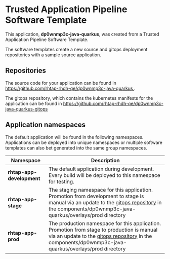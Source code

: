 # Trusted Application Pipeline Software Template

This application, **dp0wnmp3c-java-quarkus**, was created from a Trusted Application Pipeline Software Template.

The software templates create a new source and gitops deployment repositories with a sample source application. 

## Repositories

The source code for your application can be found in [https://github.com/rhtap-rhdh-qe/dp0wnmp3c-java-quarkus ](https://github.com/rhtap-rhdh-qe/dp0wnmp3c-java-quarkus ).
 
The gitops repository, which contains the kubernetes manifests for the application can be found in 
[https://github.com/rhtap-rhdh-qe/dp0wnmp3c-java-quarkus-gitops ](https://github.com/rhtap-rhdh-qe/dp0wnmp3c-java-quarkus-gitops ) 

## Application namespaces 

The default application will be found in the following namespaces. Applications can be deployed into unique namespaces or multiple software templates can also bet generated into the same group namespaces.  

|  Namespace   |  Description   |  
| -------- | -------- |   
| **rhtap-app-development** | The default application during development. Every build will be deployed to this namespace for testing. | 
| **rhtap-app-stage** | The staging namespace for this application. Promotion from development to stage is manual via an update to the [gitops repository](https://github.com/rhtap-rhdh-qe/dp0wnmp3c-java-quarkus-gitops ) in the components/dp0wnmp3c-java-quarkus/overlays/prod directory |  
| **rhtap-app-prod** | The production namespace for this application. Promotion from stage to production is manual via an update to the [gitops repository](https://github.com/rhtap-rhdh-qe/dp0wnmp3c-java-quarkus-gitops ) in the components/dp0wnmp3c-java-quarkus/overlays/prod directory | 